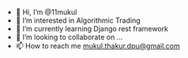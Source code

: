 - 👋 Hi, I’m @11mukul
- 👀 I’m interested in Algorithmic Trading
- 🌱 I’m currently learning Django rest framework
- 💞️ I’m looking to collaborate on ...
- 📫 How to reach me mukul.thakur.dpu@gmail.com

<!---
11mukul/11mukul is a ✨ special ✨ repository because its `README.md` (this file) appears on your GitHub profile.
You can click the Preview link to take a look at your changes.
--->
